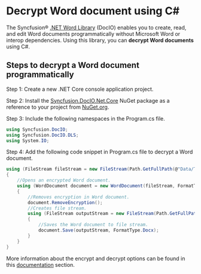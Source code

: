 # Decrypt Word document using C#

The Syncfusion&reg; [.NET Word Library](https://www.syncfusion.com/document-processing/word-framework/net/word-library) (DocIO) enables you to create, read, and edit Word documents programmatically without Microsoft Word or interop dependencies. Using this library, you can **decrypt Word documents** using C#.

## Steps to decrypt a Word document programmatically

Step 1: Create a new .NET Core console application project.

Step 2: Install the [Syncfusion.DocIO.Net.Core](https://www.nuget.org/packages/Syncfusion.DocIO.Net.Core) NuGet package as a reference to your project from [NuGet.org](https://www.nuget.org/).

Step 3: Include the following namespaces in the Program.cs file.

```csharp
using Syncfusion.DocIO; 
using Syncfusion.DocIO.DLS;
using System.IO;
```

Step 4: Add the following code snippet in Program.cs file to decrypt a Word document.

```csharp
using (FileStream fileStream = new FileStream(Path.GetFullPath(@"Data/Template.docx"), FileMode.Open, FileAccess.ReadWrite))
{
    //Opens an encrypted Word document.
    using (WordDocument document = new WordDocument(fileStream, FormatType.Docx, "syncfusion"))
    {
        //Removes encryption in Word document.
        document.RemoveEncryption();
        //Creates file stream.
        using (FileStream outputStream = new FileStream(Path.GetFullPath(@"Output/Result.docx"), FileMode.Create, FileAccess.ReadWrite))
        {
            //Saves the Word document to file stream.
            document.Save(outputStream, FormatType.Docx);
        }
    }
}
```

More information about the encrypt and decrypt options can be found in this [documentation](https://help.syncfusion.com/document-processing/word/word-library/net/working-with-security) section.